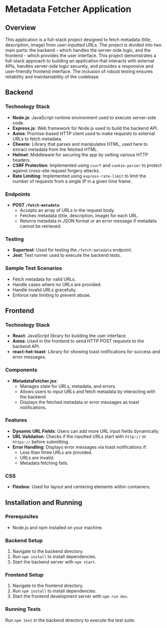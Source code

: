 # Metadata Fetcher Application

## Overview

This application is a full-stack project designed to fetch metadata (title, description, image) from user-inputted URLs.
The project is divided into two main parts: the backend - which handles the server-side logic, 
and the frontend - which provides the user interface.
This project demonstrates a full-stack approach to building an application that interacts with external APIs, handles server-side logic securely, and provides a responsive and user-friendly frontend interface. The inclusion of robust testing ensures reliability and maintainability of the codebase.

## Backend

### Technology Stack
- **Node.js**: JavaScript runtime environment used to execute server-side code.
- **Express.js**: Web framework for Node.js used to build the backend API.
- **Axios**: Promise-based HTTP client used to make requests to external URLs to fetch metadata.
- **Cheerio**: Library that parses and manipulates HTML, used here to extract metadata from the fetched HTML.
- **Helmet**: Middleware for securing the app by setting various HTTP headers.
- **CSRF Protection**: Implemented using `csurf` and `cookie-parser` to protect against cross-site request forgery attacks.
- **Rate Limiting**: Implemented using `express-rate-limit` to limit the number of requests from a single IP in a given time frame.

### Endpoints
- **POST `/fetch-metadata`**: 
  - Accepts an array of URLs in the request body.
  - Fetches metadata (title, description, image) for each URL.
  - Returns metadata in JSON format or an error message if metadata cannot be retrieved.

### Testing
- **Supertest**: Used for testing the `/fetch-metadata` endpoint.
- **Jest**: Test runner used to execute the backend tests.

### Sample Test Scenarios
- Fetch metadata for valid URLs.
- Handle cases where no URLs are provided.
- Handle invalid URLs gracefully.
- Enforce rate limiting to prevent abuse.

## Frontend

### Technology Stack
- **React**: JavaScript library for building the user interface.
- **Axios**: Used in the frontend to send HTTP POST requests to the backend API.
- **react-hot-toast**: Library for showing toast notifications for success and error messages.

### Components
- **MetadataFetcher.jsx**: 
  - Manages state for URLs, metadata, and errors.
  - Allows users to input URLs and fetch metadata by interacting with the backend.
  - Displays the fetched metadata or error messages as toast notifications.

### Features
- **Dynamic URL Fields**: Users can add more URL input fields dynamically.
- **URL Validation**: Checks if the inputted URLs start with `http://` or `https://` before submitting.
- **Error Handling**: Displays error messages via toast notifications if:
  - Less than three URLs are provided.
  - URLs are invalid.
  - Metadata fetching fails.

### CSS
- **Flexbox**: Used for layout and centering elements within containers.

## Installation and Running

### Prerequisites
- Node.js and npm installed on your machine.

### Backend Setup
1. Navigate to the backend directory.
2. Run `npm install` to install dependencies.
3. Start the backend server with `npm start`.

### Frontend Setup
1. Navigate to the frontend directory.
2. Run `npm install` to install dependencies.
3. Start the frontend development server with `npm run dev`.

### Running Tests
Run `npm test` in the backend directory to execute the test suite.

